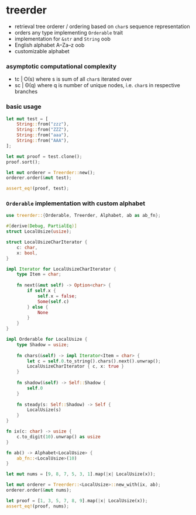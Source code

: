 # treerder
- retrieval tree orderer / ordering based on `char`s sequence representation
- orders any type implementing `Orderable` trait
- implementation for `&str` and `String` oob
- English alphabet A–Za–z oob
- customizable alphabet

### asymptotic computational complexity

- tc | Ο(s) where s is sum of all `char`s iterated over
- sc | Θ(q) where q is number of unique nodes, i.e. `char`s in respective branches

### basic usage

```rust
let mut test = [
    String::from("zzz"),    
    String::from("ZZZ"),    
    String::from("aaa"),    
    String::from("AAA"),    
];

let mut proof = test.clone();
proof.sort();

let mut orderer = Treerder::new();
orderer.order(&mut test);

assert_eq!(proof, test);
```

### `Orderable` implementation with custom alphabet

```rust
use treerder::{Orderable, Treerder, Alphabet, ab as ab_fn};

#[derive(Debug, PartialEq)]
struct LocalUsize(usize);

struct LocalUsizeCharIterator {
    c: char,
    x: bool,
}

impl Iterator for LocalUsizeCharIterator {
    type Item = char;
    
    fn next(&mut self) -> Option<char> {
        if self.x {
            self.x = false;
            Some(self.c)
        } else {
            None
        }
    }
}

impl Orderable for LocalUsize {
    type Shadow = usize;
    
    fn chars(&self) -> impl Iterator<Item = char> {
        let c = self.0.to_string().chars().next().unwrap();
        LocalUsizeCharIterator { c, x: true }
    }
    
    fn shadow(&self) -> Self::Shadow {
        self.0
    }
    
    fn steady(s: Self::Shadow) -> Self {
        LocalUsize(s)
    }
}

fn ix(c: char) -> usize {
    c.to_digit(10).unwrap() as usize
}

fn ab() -> Alphabet<LocalUsize> {
    ab_fn::<LocalUsize>(10)
}

let mut nums = [9, 8, 7, 5, 3, 1].map(|x| LocalUsize(x));

let mut orderer = Treerder::<LocalUsize>::new_with(ix, ab);
orderer.order(&mut nums);

let proof = [1, 3, 5, 7, 8, 9].map(|x| LocalUsize(x));
assert_eq!(proof, nums);

```
